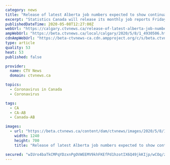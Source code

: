 ```yaml
---
category: news
title: "Release of latest Alberta job numbers expected to show continuation of downward trend"
excerpt: "Statistics Canada will release its monthly job reports Friday morning and Alberta is expected to fare poorly compared to previous months."
publishedDateTime: 2020-05-08T12:27:00Z
webUrl: "https://calgary.ctvnews.ca/release-of-latest-alberta-job-numbers-expected-to-show-continuation-of-downward-trend-1.4930506?cache=yes%3FclipId%3D104070%3FclipId%3D104069"
ampWebUrl: "https://beta.ctvnews.ca/local/calgary/2020/5/8/1_4930506.html"
cdnAmpWebUrl: "https://beta-ctvnews-ca.cdn.ampproject.org/c/s/beta.ctvnews.ca/local/calgary/2020/5/8/1_4930506.html"
type: article
quality: 53
heat: 53
published: false

provider:
  name: CTV News
  domain: ctvnews.ca

topics:
  - Coronavirus in Canada
  - Coronavirus

tags:
  - CA
  - CA-AB
  - Canada-AB

images:
  - url: "https://beta.ctvnews.ca/content/dam/ctvnews/images/2020/5/8/1_4930509.jpg?cache_timestamp=1588939806525"
    width: 1240
    height: 700
    title: "Release of latest Alberta job numbers expected to show continuation of downward trend"

secured: "wIUro4baTkCMPqYDzxnPgOVWEEMV9khFKEfPd1hzotIX6Q49jkKIjp/wCOq/zKVLyc6cY1C8Iy6WAWkigoD8RepolOtTaQrN7RnhuuGD4VkM7JWwmukg9ghvieeA7s8QGc/dtR4qFP37RyFYcNDEWVlUeNP4psJO54uAFcYiPvYzbPbSeB1vamdfm5dvhAVpz63hwFbT1H2+m/G5i9+rLYyMmdD9s2kHZtPaWEsAXspI0uz3B0LMIJhOIuAjkrlnLshdkRC2jkuv3patnZXnDYfcj96QtQWwhljFPATg8wIxmn9xIf81vz79RwwdVsaO;ug99iknlFd99gE1C1iySbQ=="
---
```


